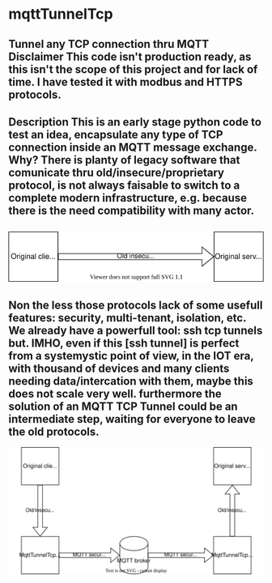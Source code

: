 # mqttTunnelTcp
Tunnel any TCP connection thru MQTT
Disclaimer
This code isn't production ready, as this isn't the scope of this project and for lack of time. I have tested it with modbus and HTTPS protocols.
--------------
Description
This is an early stage python code to test an idea, encapsulate any type of TCP connection inside an MQTT message exchange. 
Why?
There is planty of legacy software that comunicate thru old/insecure/proprietary protocol, is not always faisable to switch to a complete modern infrastructure, e.g. because there is the need compatibility with many actor.
-------------------
![oldCommunication](doc/mqttTunnelTcp.svg)
------------
Non the less those protocols lack of some usefull features: security, multi-tenant, isolation, etc.
We already have a powerfull tool: ssh tcp tunnels but. IMHO, even if this [ssh tunnel] is perfect from a systemystic point of view, in the IOT era, with thousand of devices and many clients needing data/intercation with them, maybe this does not scale very well.
furthermore the solution of an MQTT TCP Tunnel could be an intermediate step, waiting for everyone to leave the old protocols.
------------------
![newCommunication](doc/mqttTunnelTcpAfter.drawio.svg)
